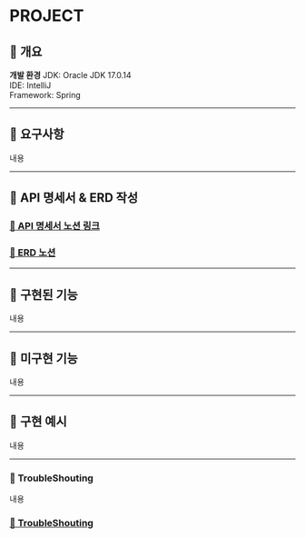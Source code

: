 <!-- 프로젝트 이름 -->
PROJECT
===
:large_blue_diamond: 개요
---
<!-- 프로젝트의 목표가 무엇인가 -->

<!-- 무엇을 구현하였는가 -->

**개발 환경**
JDK: Oracle JDK 17.0.14
<br>
IDE: IntelliJ
<br>
Framework: Spring

- - -
## :large_blue_diamond: 요구사항
내용

- - -
## :large_blue_diamond: API 명세서 & ERD 작성
### [:memo: API 명세서 노션 링크](https://hushed-ox-d32.notion.site/API-1c329343d97880eca646ccb052c40a70?pvs=4)

### [:memo: ERD 노션](https://hushed-ox-d32.notion.site/API-1c329343d97880eca646ccb052c40a70?pvs=4)

- - -
## :large_blue_diamond: 구현된 기능
내용

- - -
## :large_blue_diamond: 미구현 기능
내용

- - -
## :large_blue_diamond: 구현 예시
내용

- - -
### :large_blue_diamond: TroubleShouting
내용
### [:memo: TroubleShouting](링크)
